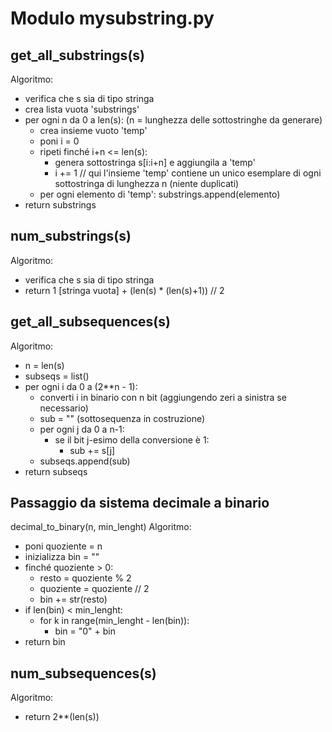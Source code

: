 # Modulo mysubstring.py

## get_all_substrings(s)
Algoritmo:
* verifica che s sia di tipo stringa
* crea lista vuota 'substrings'
* per ogni n da 0 a len(s):  (n = lunghezza delle sottostringhe da generare)
    * crea insieme vuoto 'temp'
    * poni i = 0
    * ripeti finché i+n <= len(s):
        * genera sottostringa s[i:i+n] e aggiungila a 'temp'
        * i += 1
    // qui l'insieme 'temp' contiene un unico esemplare di ogni sottostringa di lunghezza n (niente duplicati)
    * per ogni elemento di 'temp':
        substrings.append(elemento)
* return substrings

## num_substrings(s)
Algoritmo:
* verifica che s sia di tipo stringa
* return 1 [stringa vuota] + (len(s) * (len(s)+1)) // 2

## get_all_subsequences(s)
Algoritmo:
* n = len(s)
* subseqs = list()
* per ogni i da 0 a (2**n - 1):
    * converti i in binario con n bit (aggiungendo zeri a sinistra se necessario)
    * sub = "" (sottosequenza in costruzione)
    * per ogni j da 0 a n-1:
        * se il bit j-esimo della conversione è 1:
            * sub += s[j]
    * subseqs.append(sub)
* return subseqs

## Passaggio da sistema decimale a binario
decimal_to_binary(n, min_lenght)
Algoritmo:
* poni quoziente = n
* inizializza bin = ""
* finché quoziente > 0:
    * resto = quoziente % 2
    * quoziente = quoziente // 2
    * bin += str(resto)
* if len(bin) < min_lenght:
    * for k in range(min_lenght - len(bin)):
        * bin = "0" + bin
* return bin

## num_subsequences(s)
Algoritmo:
* return 2**(len(s))
